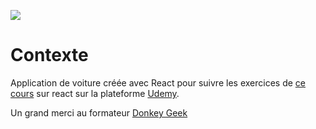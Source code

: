 ![](https://www.udemy.com/staticx/udemy/images/v7/logo-udemy-inverted.svg)
# Contexte
Application de voiture créée avec React pour suivre les exercices de [ce cours](https://www.udemy.com/course/formation-react-js-pour-tous/) sur react sur la plateforme [Udemy](https://www.udemy.com/).

Un grand merci au formateur [Donkey Geek](https://github.com/DonkeyGeek)
